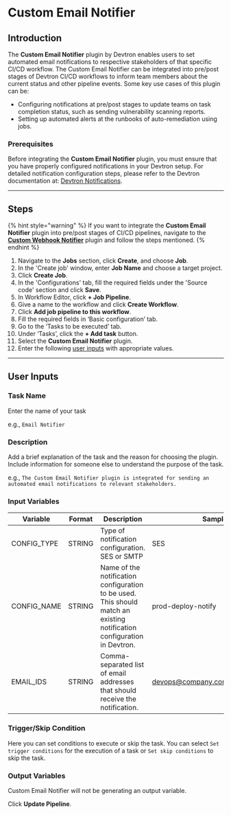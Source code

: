 # Custom Email Notifier

## Introduction
The **Custom Email Notifier** plugin by Devtron enables users to set automated email notifications to respective stakeholders of that specific CI/CD workflow. The Custom Email Notifier can be integrated into pre/post stages of Devtron CI/CD workflows to inform team members about the current status and other pipeline events. Some key use cases of this plugin can be:
- Configuring notifications at pre/post stages to update teams on task completion status, such as sending vulnerability scanning reports.
- Setting up automated alerts at the runbooks of auto-remediation using jobs.

### Prerequisites
Before integrating the **Custom Email Notifier** plugin, you must ensure that you have properly configured notifications in your Devtron setup. For detailed notification configuration steps, please refer to the Devtron documentation at: [Devtron Notifications](https://docs.devtron.ai/global-configurations/manage-notification).

---

## Steps

{% hint style="warning" %}
If you want to integrate the **Custom Email Notifier** plugin into pre/post stages of CI/CD pipelines, navigate to the **[Custom Webhook Notifier](https://docs.devtron.ai/usage/plugins/plugin-list/custom-webhook-notifier)** plugin and follow the steps mentioned.
{% endhint %}

1. Navigate to the **Jobs** section, click **Create**, and choose **Job**.
2. In the 'Create job' window, enter **Job Name** and choose a target project.
3. Click **Create Job**.
4. In the 'Configurations' tab, fill the required fields under the 'Source code' section and click **Save**.
5. In Workflow Editor, click **+ Job Pipeline**.
6. Give a name to the workflow and click **Create Workflow**.
7. Click **Add job pipeline to this workflow**.
8. Fill the required fields in ‘Basic configuration’ tab.
9. Go to the ‘Tasks to be executed’ tab.
10. Under ‘Tasks’, click the **+ Add task** button.
11. Select the **Custom Email Notifier**  plugin.
12. Enter the following [user inputs](#user-inputs) with appropriate values.
---

## User Inputs

### Task Name
Enter the name of your task

e.g., `Email Notifier`

### Description
Add a brief explanation of the task and the reason for choosing the plugin. Include information for someone else to understand the purpose of the task.

e.g., `The Custom Email Notifier plugin is integrated for sending an automated email notifications to relevant stakeholders.`

### Input Variables
| Variable                 | Format       | Description | Sample Value |
| ------------------------ | ------------ | ----------- | ------------ |
|       CONFIG_TYPE        | STRING       | Type of notification configuration. SES or SMTP  |  SES            |
|       CONFIG_NAME         | STRING       | Name of the notification configuration to be used. This should match an existing notification configuration in Devtron.     |   prod-deploy-notify           |
|       EMAIL_IDS           | STRING       | Comma-separated list of email addresses that should receive the notification. | devops@company.com,team@company.com    |

### Trigger/Skip Condition
Here you can set conditions to execute or skip the task. You can select `Set trigger conditions` for the execution of a task or `Set skip conditions` to skip the task.

### Output Variables
Custom Email Notifier will not be generating an output variable.

Click **Update Pipeline**.




